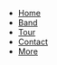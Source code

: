 <!DOCTYPE html>
<html lang="en">
<head>
    <meta charset="UTF-8">
    <meta name="viewport" content="width=device-width, initial-scale=1.0">
    <title>The Band</title>
</head>
<body>
    <div id="main">
        <div id="Header">
            <!-- Begin: Nav -->
            <ul id="nav">
                <li><a href="">Home</a></li>
                <li><a href="">Band</a></li>
                <li><a href="">Tour</a></li>
                <li><a href="">Contact</a></li>
                <li>
                    <a href="">More
                        <i class="caret-down fa-solid fa-caret-down"></i>
                    </a>
</body>
</html>